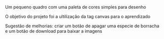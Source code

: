 Um pequeno quadro com uma paleta de cores simples para desenho

O objetivo do projeto foi a ultilização da tag canvas para o aprendizado

Sugestão de melhorias: criar um botão de apagar uma especie de borracha e um botão de  download para baixar a imagens